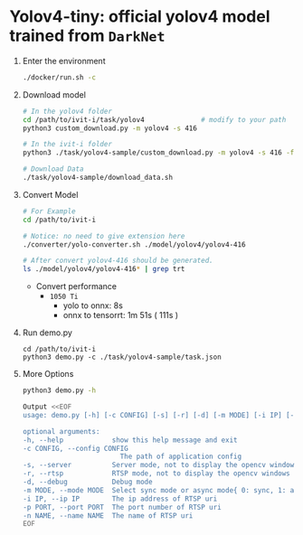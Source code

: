 # Yolov4-tiny: official yolov4 model trained from `DarkNet`

1. Enter the environment
    ```bash
    ./docker/run.sh -c
    ```
2. Download model
    ```bash
    # In the yolov4 folder
    cd /path/to/ivit-i/task/yolov4              # modify to your path
    python3 custom_download.py -m yolov4 -s 416 

    # In the ivit-i folder
    python3 ./task/yolov4-sample/custom_download.py -m yolov4 -s 416 -f ./model/yolov4
    
    # Download Data
    ./task/yolov4-sample/download_data.sh
    ```
3. Convert Model
    ```bash
    # For Example
    cd /path/to/ivit-i

    # Notice: no need to give extension here
    ./converter/yolo-converter.sh ./model/yolov4/yolov4-416

    # After convert yolov4-416 should be generated.
    ls ./model/yolov4/yolov4-416* | grep trt
    
    ```
    * Convert performance
      * `1050 Ti`
        * yolo to onnx: 8s
        * onnx to tensorrt: 1m 51s ( 111s )
4. Run demo.py
    ```
    cd /path/to/ivit-i
    python3 demo.py -c ./task/yolov4-sample/task.json
    ```

5. More Options
    ```bash
    python3 demo.py -h

    Output <<EOF
    usage: demo.py [-h] [-c CONFIG] [-s] [-r] [-d] [-m MODE] [-i IP] [-p PORT] [-n NAME]
    
    optional arguments:
    -h, --help            show this help message and exit
    -c CONFIG, --config CONFIG
                            The path of application config
    -s, --server          Server mode, not to display the opencv windows
    -r, --rtsp            RTSP mode, not to display the opencv windows
    -d, --debug           Debug mode
    -m MODE, --mode MODE  Select sync mode or async mode{ 0: sync, 1: async }
    -i IP, --ip IP        The ip address of RTSP uri
    -p PORT, --port PORT  The port number of RTSP uri
    -n NAME, --name NAME  The name of RTSP uri
    EOF
    
    ```